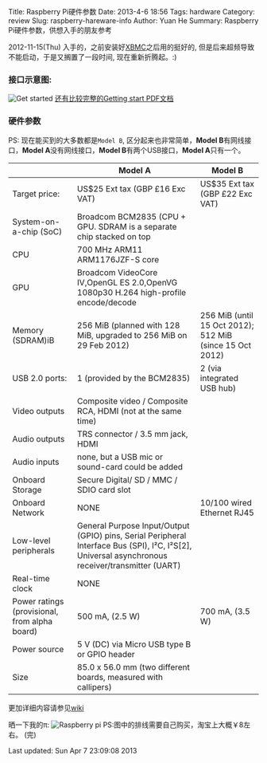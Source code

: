 Title: Raspberry Pi硬件参数
Date: 2013-4-6 18:56
Tags: hardware
Category: review
Slug: raspberry-hareware-info
Author: Yuan He
Summary: Raspberry Pi硬件参数，供想入手的朋友参考

2012-11-15(Thu) 入手的，之前安装好[XBMC](http://xbmc.org/)之后用的挺好的, 但是后来超频导致不能启动，于是又搁置了一段时间,
现在重新折腾起。:)

### 接口示意图:
![Get started](http://www.raspberrypi.org/wp-content/uploads/2012/04/Screen-Shot-2012-12-24-at-10.59.55-1024x722.png)
[还有比较完整的Getting start PDF文档](http://www.raspberrypi.org/wp-content/uploads/2012/12/quick-start-guide-v1.1.pdf)

### 硬件参数
PS: 现在能买到的大多数都是`Model B`, 区分起来也非常简单，**Model B**有网线接口，**Model A**没有网线接口，**Model B**有两个USB接口，**Model A**只有一个。

|                                               | Model A                                                                                                                                          | Model B                                                  |
|-----------------------------------------------|--------------------------------------------------------------------------------------------------------------------------------------------------|----------------------------------------------------------|
| Target price:                                 | US$25 Ext tax (GBP £16 Exc VAT)                                                                                                                  | US$35 Ext tax (GBP £22 Exc VAT)                          |
| System-on-a-chip (SoC)                        | Broadcom BCM2835 (CPU + GPU. SDRAM is a separate chip stacked on top                                                                             |                                                          |
| CPU                                           | 700 MHz ARM11 ARM1176JZF-S core                                                                                                                  |                                                          |
| GPU                                           | Broadcom VideoCore IV,OpenGL ES 2.0,OpenVG 1080p30 H.264 high-profile encode/decode                                                              |                                                          |
| Memory (SDRAM)iB                              | 256 MiB (planned with 128 MiB, upgraded to 256 MiB on 29 Feb 2012)                                                                               | 256 MiB (until 15 Oct 2012); 512 MiB (since 15 Oct 2012) |
| USB 2.0 ports:                                | 1 (provided by the BCM2835)                                                                                                                      | 2 (via integrated USB hub)                               |
| Video outputs                                 | Composite video / Composite RCA, HDMI (not at the same time)                                                                                     |                                                          |
| Audio outputs                                 | TRS connector / 3.5 mm jack, HDMI                                                                                                                |                                                          |
| Audio inputs                                  | none, but a USB mic or sound-card could be added                                                                                                 |                                                          |
| Onboard Storage                               | Secure Digital/ SD / MMC / SDIO card slot                                                                                                        |                                                          |
| Onboard Network                               | NONE                                                                                                                                             | 10/100 wired Ethernet RJ45                               |
| Low-level peripherals                         | General Purpose Input/Output (GPIO) pins, Serial Peripheral Interface Bus (SPI), I²C, I²S[2], Universal asynchronous receiver/transmitter (UART) |                                                          |
| Real-time clock                               | NONE                                                                                                                                             |                                                          |
| Power ratings (provisional, from alpha board) | 500 mA, (2.5 W)                                                                                                                                  | 700 mA, (3.5 W)                                          |
| Power source                                  | 5 V (DC) via Micro USB type B or GPIO header                                                                                                     |                                                          |
| Size                                          | 85.0 x 56.0 mm (two different boards, measured with callipers)                                                                                   |                                                          |
更加详细内容请参见[wiki](http://elinux.org/RPi_Hardware)

晒一下我的π:
![Raspberry pi](https://s3.amazonaws.com/pi.lenage.me/pi.jpg)
PS:图中的排线需要自己购买，淘宝上大概￥8左右。
(完)

Last updated: Sun Apr  7 23:09:08 2013
